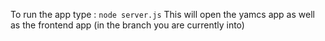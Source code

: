 To run the app type : `node server.js`
This will open the yamcs app as well as the frontend app (in the branch you are currently into)
